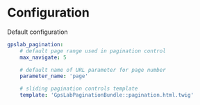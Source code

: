 Configuration
=============

Default configuration

```yaml
gpslab_pagination:
    # default page range used in pagination control
    max_navigate: 5

    # default name of URL parameter for page number
    parameter_name: 'page'

    # sliding pagination controls template
    template: 'GpsLabPaginationBundle::pagination.html.twig'
```
